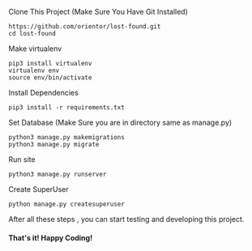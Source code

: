 

Clone This Project (Make Sure You Have Git Installed)
```
https://github.com/orientor/lost-found.git
cd lost-found
```

Make virtualenv
```
pip3 install virtualenv
virtualenv env
source env/bin/activate
```
Install Dependencies 

```
pip3 install -r requirements.txt
```

Set Database (Make Sure you are in directory same as manage.py)
```
python3 manage.py makemigrations
python3 manage.py migrate
```

Run site
```
python3 manage.py runserver
```
Create SuperUser 
```
python manage.py createsuperuser
```

After all these steps , you can start testing and developing this project. 

#### That's it! Happy Coding!
